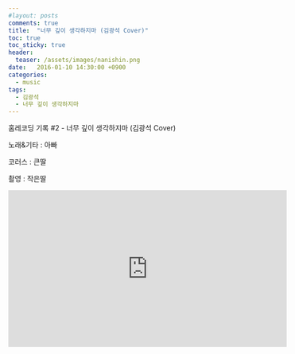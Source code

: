 ```yaml
---
#layout: posts
comments: true
title:  "너무 깊이 생각하지마 (김광석 Cover)"
toc: true
toc_sticky: true
header:
  teaser: /assets/images/nanishin.png
date:   2016-01-10 14:30:00 +0900
categories:
  - music
tags:
  - 김광석
  - 너무 깊이 생각하지마
---
```

홈레코딩 기록 #2 - 너무 깊이 생각하지마 (김광석 Cover)

노래&기타 : 아빠

코러스 : 큰딸

촬영 : 작은딸

<iframe width="560" height="315" src="https://www.youtube-nocookie.com/embed/BcXGV-TdOPc" frameborder="0" allow="autoplay; encrypted-media" allowfullscreen></iframe>


